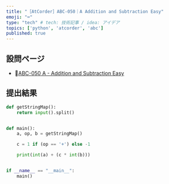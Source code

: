 ```yaml
---
title: "［AtCorder］ABC-050｜A Addition and Subtraction Easy"
emoji: "⌨️"
type: "tech" # tech: 技術記事 / idea: アイデア
topics: ['python', 'atcorder', 'abc']
published: true
---
```


## 設問ページ

- 🔗[ABC-050 A - Addition and Subtraction Easy](https://atcoder.jp/contests/abc050/tasks/abc050_a)

## 提出結果

```python
def getStringMap():
    return input().split()


def main():
    a, op, b = getStringMap()

    c = 1 if (op == '+') else -1

    print(int(a) + (c * int(b)))


if __name__ == "__main__":
    main()
```
